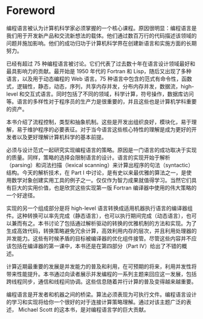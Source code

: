 # Foreword

编程语言被认为计算机科学家必须掌握的一个核心课程。原因很明显：编程语言是我们用于开发新产品和交流新想法的载体。他们通过数百万行的代码描述该领域的问题并施加影响。他们的成功归功于计算机科学界在创建新语言和实施方面的长期努力。

已经有超过 75 种编程语言被讨论。它们代表了过去数十年在语言设计领域最好和最具影响力的贡献。最开始是 1950 年代的 Fortran 和 Lisp，随后又出现了多种语言，以及用于动态编程的 Web 语言。75 种语言中包含的范式有命令性，函数式，逻辑性，静态，动态，序列，共享内存并发，分布内存并发，数据流，high-level 和交互式语言。同时包括了不同的领域，科学计算，符号操作，数据库访问等。语言的多样性对于程序员的生产力是很重要的，并且这些也是计算机学科重要的资产。

本书介绍了流程控制，类型和抽象机制。这些是开发出组织良好，模块化，易于理解，易于维护程序的必要表征。对于当今语言这些核心特性的理解是成为更好的开发者以及更好理解计算机科学的基本前提。

必须与设计范式一起研究实现编程语言的策略。原因是一门语言的成功取决于实现的质量。同样，策略的选择会限制语言的设计。语言的实现开始于解析（parsing）和词法扫描（lexical scanning）来计算出程序的句法（syntactic）结构。今天的解析技术，在 Part I 中讨论，是有史以来最优雅的算法之一，是使用数学对象创建实用工具的例子之一。仅仅作为智力成果就值得学习。当然它们具有巨大的实用价值，也是欣赏这些实现第一版 Fortran 编译器中使用的伟大策略的一个好途径。

实现的另一个组成部分是将 high-level 语言转换成适用机器执行语言的编译器组件。这种转换可以率先完成（静态语言），也可以执行期间完成（动态语言），也可以兼而有之。本书讨论了包括通过解析驱动的转换的优雅机制的方法和实现。为了生成高效代码，转换策略避免冗余计算，高效利用内存的层次，并且利用处理器的并发能力。这些有时候矛盾的目标被编译器的优化组件接管。尽管这些内容并不应该包括在编译器的第一课中，本书还是在第四部分（Part IV）给出了不错的概述。

计算近期最重要的发展是并发能力的普及和利用，在可预期的将来，利用并发性将带来性能提升。本书通过向读者展示并发编程的一系列主题来回应这一发展，包括跨线程同步，通信和线程间协调。这些信息随着并行计算的普及变得越来越重要。

编程语言是开发者和机器之间的桥梁。算法必须表现为可执行文件。编程语言设计的学习和实现将给你一个很好的对于连接计算策略理解。通过对该主题广泛的表述， Michael Scott 的这本书，是对编程语言学的巨大贡献。